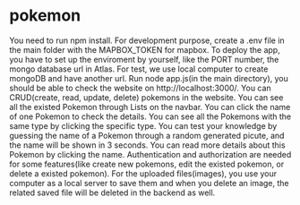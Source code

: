 # pokemon
You need to run npm install. For development purpose, create a .env file in the main folder with the MAPBOX_TOKEN for mapbox. 
To deploy the app, you have to set up the enviroment by yourself, like the PORT number, the mongo database url in Atlas. 
For test, we use local computer to create mongoDB and have another url. 
Run node app.js(in the main directory), you should be able to check the website on http://localhost:3000/. 
You can CRUD(create, read, update, delete) pokemons in the website. 
You can see all the existed Pokemon through Lists on the navbar. You can click the name of one Pokemon to check the details.
You can see all the Pokemons with the same type by clicking the specific type.
You can test your knowledge by guessing the name of a Pokemon through a random generated picute, and the name will be shown in 3 seconds. You can read more details about this Pokemon by clicking the name.
Authentication and authorization are needed for some features(like create new pokemons, edit the existed pokemon, or delete a existed pokemon). 
For the uploaded files(images), you use your computer as a local server to save them and when you delete an image, the related saved file will be deleted in the backend as well. 
